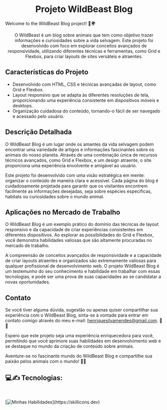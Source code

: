 <h1 align='center'>Projeto WildBeast Blog</h1>

Welcome to the WildBeast Blog project! 🦁🌍

<p align='center'>O WildBeast é um blog sobre animais que tem como objetivo trazer informações e curiosidades sobre a vida selvagem. Este projeto foi desenvolvido com foco em explorar conceitos avançados de responsividade, utilizando diferentes técnicas e ferramentas, como Grid e Flexbox, para criar layouts de sites versáteis e atraentes. </p>

## Características do Projeto

- Desenvolvido com HTML, CSS e técnicas avançadas de layout, como Grid e Flexbox.
- Layout responsivo que se adapta às diferentes resoluções de tela, proporcionando uma experiência consistente em dispositivos móveis e desktops. 
- Organização cuidadosa do conteúdo, tornando-o fácil de ser navegado e acessado pelo usuário.

## Descrição Detalhada

O WildBeast Blog é um lugar onde os amantes da vida selvagem podem encontrar uma variedade de artigos e informações fascinantes sobre os animais do nosso planeta. Através de uma combinação única de recursos técnicos avançados, como Grid e Flexbox, e um design atraente, o site proporciona uma experiência envolvente e amigável ao usuário.

Este projeto foi desenvolvido com uma visão estratégica em mente: organizar o conteúdo de maneira clara e acessível. Cada página do blog é cuidadosamente projetada para garantir que os visitantes encontrem facilmente as informações desejadas, seja sobre espécies específicas, habitats ou curiosidades sobre o mundo animal.

## Aplicações no Mercado de Trabalho

O WildBeast Blog é um exemplo prático do domínio das técnicas de layout responsivo e da capacidade de criar experiências consistentes em diferentes dispositivos. Ao explorar as possibilidades do Grid e Flexbox, você demonstra habilidades valiosas que são altamente procuradas no mercado de trabalho.

A compreensão de conceitos avançados de responsividade e a capacidade de criar layouts atraentes e organizados são extremamente valiosas para qualquer profissional de desenvolvimento web. O projeto WildBeast Blog é um testemunho do seu conhecimento e habilidade em trabalhar com essas tecnologias, e pode ser uma prova de suas capacidades ao se candidatar a novas oportunidades.

## Contato

Se você tiver alguma dúvida, sugestão ou apenas quiser compartilhar sua experiência com o WildBeast Blog, sinta-se à vontade para entrar em contato comigo através do meu e-mail: [henriquesilvamendes@gmail.com](mailto:henriquesilvamendes@gmail.com). 📩📧

Espero que este projeto seja uma experiência enriquecedora para você, permitindo que você aprimore suas habilidades em desenvolvimento web e se destaque no mundo da criação de conteúdo sobre animais.

Aventure-se no fascinante mundo do WildBeast Blog e compartilhe sua paixão pelos animais com o mundo! 🐾🌿




<h2>
    💻✍️ Tecnologias:
</h2>
<br>

[![Minhas Habilidades](https://skillicons.dev/icons?i=html,css,)](https://skillicons.dev)